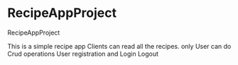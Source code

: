 # RecipeAppProject
RecipeAppProject

This is a simple recipe app
Clients can read all the recipes.
only User can do Crud operations
User registration and Login 
Logout
